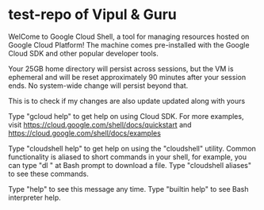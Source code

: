 # test-repo of Vipul & Guru

WelCome to Google Cloud Shell, a tool for managing resources hosted on Google Cloud Platform!
The machine comes pre-installed with the Google Cloud SDK and other popular developer tools.

Your 25GB home directory will persist across sessions, but the VM is ephemeral and will be reset
approximately 90 minutes after your session ends. No system-wide change will persist beyond that.

This is to check if my changes are also update updated along with yours

Type "gcloud help" to get help on using Cloud SDK. For more examples, visit
https://cloud.google.com/shell/docs/quickstart and https://cloud.google.com/shell/docs/examples

Type "cloudshell help" to get help on using the "cloudshell" utility.  Common functionality is
aliased to short commands in your shell, for example, you can type "dl <filename>" at Bash prompt to
download a file. Type "cloudshell aliases" to see these commands.

Type "help" to see this message any time. Type "builtin help" to see Bash interpreter help.
